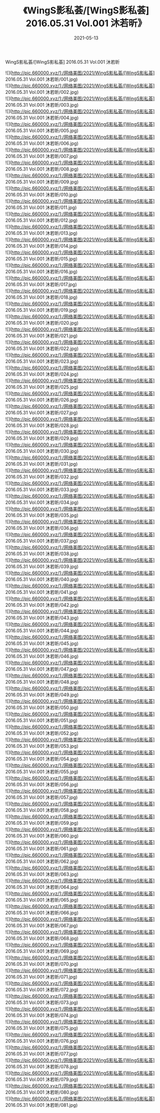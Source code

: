 ﻿---
layout: post
title:  《WingS影私荟/[WingS影私荟] 2016.05.31 Vol.001 沐若昕》
date:   2021-05-13
img: http://pic.660000.xyz/1:/网络美图/2021/WingS影私荟/[WingS影私荟] 2016.05.31 Vol.001 沐若昕/000.jpg
categories: [美女, 清纯, 唯美]
---

WingS影私荟/[WingS影私荟] 2016.05.31 Vol.001 沐若昕

 ![](http://pic.660000.xyz/1:/网络美图/2021/WingS影私荟/[WingS影私荟] 2016.05.31 Vol.001 沐若昕/001.jpg) <br>![](http://pic.660000.xyz/1:/网络美图/2021/WingS影私荟/[WingS影私荟] 2016.05.31 Vol.001 沐若昕/002.jpg) <br>![](http://pic.660000.xyz/1:/网络美图/2021/WingS影私荟/[WingS影私荟] 2016.05.31 Vol.001 沐若昕/003.jpg) <br>![](http://pic.660000.xyz/1:/网络美图/2021/WingS影私荟/[WingS影私荟] 2016.05.31 Vol.001 沐若昕/004.jpg) <br>![](http://pic.660000.xyz/1:/网络美图/2021/WingS影私荟/[WingS影私荟] 2016.05.31 Vol.001 沐若昕/005.jpg) <br>![](http://pic.660000.xyz/1:/网络美图/2021/WingS影私荟/[WingS影私荟] 2016.05.31 Vol.001 沐若昕/006.jpg) <br>![](http://pic.660000.xyz/1:/网络美图/2021/WingS影私荟/[WingS影私荟] 2016.05.31 Vol.001 沐若昕/007.jpg) <br>![](http://pic.660000.xyz/1:/网络美图/2021/WingS影私荟/[WingS影私荟] 2016.05.31 Vol.001 沐若昕/008.jpg) <br>![](http://pic.660000.xyz/1:/网络美图/2021/WingS影私荟/[WingS影私荟] 2016.05.31 Vol.001 沐若昕/009.jpg) <br>![](http://pic.660000.xyz/1:/网络美图/2021/WingS影私荟/[WingS影私荟] 2016.05.31 Vol.001 沐若昕/010.jpg) <br>![](http://pic.660000.xyz/1:/网络美图/2021/WingS影私荟/[WingS影私荟] 2016.05.31 Vol.001 沐若昕/011.jpg) <br>![](http://pic.660000.xyz/1:/网络美图/2021/WingS影私荟/[WingS影私荟] 2016.05.31 Vol.001 沐若昕/012.jpg) <br>![](http://pic.660000.xyz/1:/网络美图/2021/WingS影私荟/[WingS影私荟] 2016.05.31 Vol.001 沐若昕/013.jpg) <br>![](http://pic.660000.xyz/1:/网络美图/2021/WingS影私荟/[WingS影私荟] 2016.05.31 Vol.001 沐若昕/014.jpg) <br>![](http://pic.660000.xyz/1:/网络美图/2021/WingS影私荟/[WingS影私荟] 2016.05.31 Vol.001 沐若昕/015.jpg) <br>![](http://pic.660000.xyz/1:/网络美图/2021/WingS影私荟/[WingS影私荟] 2016.05.31 Vol.001 沐若昕/016.jpg) <br>![](http://pic.660000.xyz/1:/网络美图/2021/WingS影私荟/[WingS影私荟] 2016.05.31 Vol.001 沐若昕/017.jpg) <br>![](http://pic.660000.xyz/1:/网络美图/2021/WingS影私荟/[WingS影私荟] 2016.05.31 Vol.001 沐若昕/018.jpg) <br>![](http://pic.660000.xyz/1:/网络美图/2021/WingS影私荟/[WingS影私荟] 2016.05.31 Vol.001 沐若昕/019.jpg) <br>![](http://pic.660000.xyz/1:/网络美图/2021/WingS影私荟/[WingS影私荟] 2016.05.31 Vol.001 沐若昕/020.jpg) <br>![](http://pic.660000.xyz/1:/网络美图/2021/WingS影私荟/[WingS影私荟] 2016.05.31 Vol.001 沐若昕/021.jpg) <br>![](http://pic.660000.xyz/1:/网络美图/2021/WingS影私荟/[WingS影私荟] 2016.05.31 Vol.001 沐若昕/022.jpg) <br>![](http://pic.660000.xyz/1:/网络美图/2021/WingS影私荟/[WingS影私荟] 2016.05.31 Vol.001 沐若昕/023.jpg) <br>![](http://pic.660000.xyz/1:/网络美图/2021/WingS影私荟/[WingS影私荟] 2016.05.31 Vol.001 沐若昕/024.jpg) <br>![](http://pic.660000.xyz/1:/网络美图/2021/WingS影私荟/[WingS影私荟] 2016.05.31 Vol.001 沐若昕/025.jpg) <br>![](http://pic.660000.xyz/1:/网络美图/2021/WingS影私荟/[WingS影私荟] 2016.05.31 Vol.001 沐若昕/026.jpg) <br>![](http://pic.660000.xyz/1:/网络美图/2021/WingS影私荟/[WingS影私荟] 2016.05.31 Vol.001 沐若昕/027.jpg) <br>![](http://pic.660000.xyz/1:/网络美图/2021/WingS影私荟/[WingS影私荟] 2016.05.31 Vol.001 沐若昕/028.jpg) <br>![](http://pic.660000.xyz/1:/网络美图/2021/WingS影私荟/[WingS影私荟] 2016.05.31 Vol.001 沐若昕/029.jpg) <br>![](http://pic.660000.xyz/1:/网络美图/2021/WingS影私荟/[WingS影私荟] 2016.05.31 Vol.001 沐若昕/030.jpg) <br>![](http://pic.660000.xyz/1:/网络美图/2021/WingS影私荟/[WingS影私荟] 2016.05.31 Vol.001 沐若昕/031.jpg) <br>![](http://pic.660000.xyz/1:/网络美图/2021/WingS影私荟/[WingS影私荟] 2016.05.31 Vol.001 沐若昕/032.jpg) <br>![](http://pic.660000.xyz/1:/网络美图/2021/WingS影私荟/[WingS影私荟] 2016.05.31 Vol.001 沐若昕/033.jpg) <br>![](http://pic.660000.xyz/1:/网络美图/2021/WingS影私荟/[WingS影私荟] 2016.05.31 Vol.001 沐若昕/034.jpg) <br>![](http://pic.660000.xyz/1:/网络美图/2021/WingS影私荟/[WingS影私荟] 2016.05.31 Vol.001 沐若昕/035.jpg) <br>![](http://pic.660000.xyz/1:/网络美图/2021/WingS影私荟/[WingS影私荟] 2016.05.31 Vol.001 沐若昕/036.jpg) <br>![](http://pic.660000.xyz/1:/网络美图/2021/WingS影私荟/[WingS影私荟] 2016.05.31 Vol.001 沐若昕/037.jpg) <br>![](http://pic.660000.xyz/1:/网络美图/2021/WingS影私荟/[WingS影私荟] 2016.05.31 Vol.001 沐若昕/038.jpg) <br>![](http://pic.660000.xyz/1:/网络美图/2021/WingS影私荟/[WingS影私荟] 2016.05.31 Vol.001 沐若昕/039.jpg) <br>![](http://pic.660000.xyz/1:/网络美图/2021/WingS影私荟/[WingS影私荟] 2016.05.31 Vol.001 沐若昕/040.jpg) <br>![](http://pic.660000.xyz/1:/网络美图/2021/WingS影私荟/[WingS影私荟] 2016.05.31 Vol.001 沐若昕/041.jpg) <br>![](http://pic.660000.xyz/1:/网络美图/2021/WingS影私荟/[WingS影私荟] 2016.05.31 Vol.001 沐若昕/042.jpg) <br>![](http://pic.660000.xyz/1:/网络美图/2021/WingS影私荟/[WingS影私荟] 2016.05.31 Vol.001 沐若昕/043.jpg) <br>![](http://pic.660000.xyz/1:/网络美图/2021/WingS影私荟/[WingS影私荟] 2016.05.31 Vol.001 沐若昕/044.jpg) <br>![](http://pic.660000.xyz/1:/网络美图/2021/WingS影私荟/[WingS影私荟] 2016.05.31 Vol.001 沐若昕/045.jpg) <br>![](http://pic.660000.xyz/1:/网络美图/2021/WingS影私荟/[WingS影私荟] 2016.05.31 Vol.001 沐若昕/046.jpg) <br>![](http://pic.660000.xyz/1:/网络美图/2021/WingS影私荟/[WingS影私荟] 2016.05.31 Vol.001 沐若昕/047.jpg) <br>![](http://pic.660000.xyz/1:/网络美图/2021/WingS影私荟/[WingS影私荟] 2016.05.31 Vol.001 沐若昕/048.jpg) <br>![](http://pic.660000.xyz/1:/网络美图/2021/WingS影私荟/[WingS影私荟] 2016.05.31 Vol.001 沐若昕/049.jpg) <br>![](http://pic.660000.xyz/1:/网络美图/2021/WingS影私荟/[WingS影私荟] 2016.05.31 Vol.001 沐若昕/050.jpg) <br>![](http://pic.660000.xyz/1:/网络美图/2021/WingS影私荟/[WingS影私荟] 2016.05.31 Vol.001 沐若昕/051.jpg) <br>![](http://pic.660000.xyz/1:/网络美图/2021/WingS影私荟/[WingS影私荟] 2016.05.31 Vol.001 沐若昕/052.jpg) <br>![](http://pic.660000.xyz/1:/网络美图/2021/WingS影私荟/[WingS影私荟] 2016.05.31 Vol.001 沐若昕/053.jpg) <br>![](http://pic.660000.xyz/1:/网络美图/2021/WingS影私荟/[WingS影私荟] 2016.05.31 Vol.001 沐若昕/054.jpg) <br>![](http://pic.660000.xyz/1:/网络美图/2021/WingS影私荟/[WingS影私荟] 2016.05.31 Vol.001 沐若昕/055.jpg) <br>![](http://pic.660000.xyz/1:/网络美图/2021/WingS影私荟/[WingS影私荟] 2016.05.31 Vol.001 沐若昕/056.jpg) <br>![](http://pic.660000.xyz/1:/网络美图/2021/WingS影私荟/[WingS影私荟] 2016.05.31 Vol.001 沐若昕/057.jpg) <br>![](http://pic.660000.xyz/1:/网络美图/2021/WingS影私荟/[WingS影私荟] 2016.05.31 Vol.001 沐若昕/058.jpg) <br>![](http://pic.660000.xyz/1:/网络美图/2021/WingS影私荟/[WingS影私荟] 2016.05.31 Vol.001 沐若昕/059.jpg) <br>![](http://pic.660000.xyz/1:/网络美图/2021/WingS影私荟/[WingS影私荟] 2016.05.31 Vol.001 沐若昕/060.jpg) <br>![](http://pic.660000.xyz/1:/网络美图/2021/WingS影私荟/[WingS影私荟] 2016.05.31 Vol.001 沐若昕/061.jpg) <br>![](http://pic.660000.xyz/1:/网络美图/2021/WingS影私荟/[WingS影私荟] 2016.05.31 Vol.001 沐若昕/062.jpg) <br>![](http://pic.660000.xyz/1:/网络美图/2021/WingS影私荟/[WingS影私荟] 2016.05.31 Vol.001 沐若昕/063.jpg) <br>![](http://pic.660000.xyz/1:/网络美图/2021/WingS影私荟/[WingS影私荟] 2016.05.31 Vol.001 沐若昕/064.jpg) <br>![](http://pic.660000.xyz/1:/网络美图/2021/WingS影私荟/[WingS影私荟] 2016.05.31 Vol.001 沐若昕/065.jpg) <br>![](http://pic.660000.xyz/1:/网络美图/2021/WingS影私荟/[WingS影私荟] 2016.05.31 Vol.001 沐若昕/066.jpg) <br>![](http://pic.660000.xyz/1:/网络美图/2021/WingS影私荟/[WingS影私荟] 2016.05.31 Vol.001 沐若昕/067.jpg) <br>![](http://pic.660000.xyz/1:/网络美图/2021/WingS影私荟/[WingS影私荟] 2016.05.31 Vol.001 沐若昕/068.jpg) <br>![](http://pic.660000.xyz/1:/网络美图/2021/WingS影私荟/[WingS影私荟] 2016.05.31 Vol.001 沐若昕/069.jpg) <br>![](http://pic.660000.xyz/1:/网络美图/2021/WingS影私荟/[WingS影私荟] 2016.05.31 Vol.001 沐若昕/070.jpg) <br>![](http://pic.660000.xyz/1:/网络美图/2021/WingS影私荟/[WingS影私荟] 2016.05.31 Vol.001 沐若昕/071.jpg) <br>![](http://pic.660000.xyz/1:/网络美图/2021/WingS影私荟/[WingS影私荟] 2016.05.31 Vol.001 沐若昕/072.jpg) <br>![](http://pic.660000.xyz/1:/网络美图/2021/WingS影私荟/[WingS影私荟] 2016.05.31 Vol.001 沐若昕/073.jpg) <br>![](http://pic.660000.xyz/1:/网络美图/2021/WingS影私荟/[WingS影私荟] 2016.05.31 Vol.001 沐若昕/074.jpg) <br>![](http://pic.660000.xyz/1:/网络美图/2021/WingS影私荟/[WingS影私荟] 2016.05.31 Vol.001 沐若昕/075.jpg) <br>![](http://pic.660000.xyz/1:/网络美图/2021/WingS影私荟/[WingS影私荟] 2016.05.31 Vol.001 沐若昕/076.jpg) <br>![](http://pic.660000.xyz/1:/网络美图/2021/WingS影私荟/[WingS影私荟] 2016.05.31 Vol.001 沐若昕/077.jpg) <br>![](http://pic.660000.xyz/1:/网络美图/2021/WingS影私荟/[WingS影私荟] 2016.05.31 Vol.001 沐若昕/078.jpg) <br>![](http://pic.660000.xyz/1:/网络美图/2021/WingS影私荟/[WingS影私荟] 2016.05.31 Vol.001 沐若昕/079.jpg) <br>![](http://pic.660000.xyz/1:/网络美图/2021/WingS影私荟/[WingS影私荟] 2016.05.31 Vol.001 沐若昕/080.jpg) <br>![](http://pic.660000.xyz/1:/网络美图/2021/WingS影私荟/[WingS影私荟] 2016.05.31 Vol.001 沐若昕/081.jpg) <br>